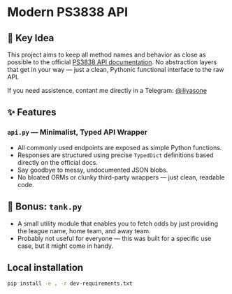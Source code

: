 # Modern PS3838 API

## 🔑 Key Idea

This project aims to keep all method names and behavior as close as possible to the official [PS3838 API documentation](https://ps3838api.github.io/docs/). No abstraction layers that get in your way — just a clean, Pythonic functional interface to the raw API.

If you need assistence, contant me directly in a Telegram: [@iliyasone](t.me/iliyasone)

## ✨ Features

### `api.py` — Minimalist, Typed API Wrapper

- All commonly used endpoints are exposed as simple Python functions.
- Responses are structured using precise `TypedDict` definitions based directly on the official docs.
- Say goodbye to messy, undocumented JSON blobs.
- No bloated ORMs or clunky third-party wrappers — just clean, readable code.

## 🎁 Bonus: `tank.py`

- A small utility module that enables you to fetch odds by just providing the league name, home team, and away team.
- Probably not useful for everyone — this was built for a specific use case, but it might come in handy.

## Local installation

```bash
pip install -e . -r dev-requirements.txt
```